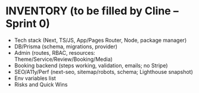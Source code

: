 # INVENTORY (to be filled by Cline – Sprint 0)
- Tech stack (Next, TS/JS, App/Pages Router, Node, package manager)
- DB/Prisma (schema, migrations, provider)
- Admin (routes, RBAC, resources: Theme/Service/Review/Booking/Media)
- Booking backend (steps working, validation, emails; no Stripe)
- SEO/A11y/Perf (next-seo, sitemap/robots, schema; Lighthouse snapshot)
- Env variables list
- Risks and Quick Wins
